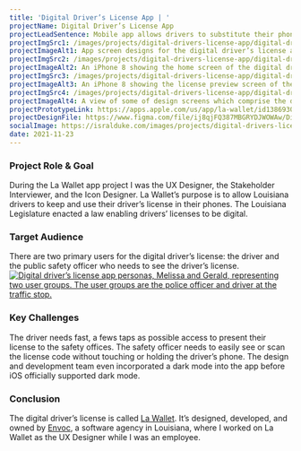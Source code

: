 ```yaml
---
title: 'Digital Driver’s License App | '
projectName: Digital Driver’s License App
projectLeadSentence: Mobile app allows drivers to substitute their phones for a physical license for traffic purposes.
projectImgSrc1: /images/projects/digital-drivers-license-app/digital-drivers-license-app-designed-envoc-isral-duke.jpg
projectImageAlt1: App screen designs for the digital driver’s license app.
projectImgSrc2: /images/projects/digital-drivers-license-app/digital-drivers-license-app-designed-isral-duke-set-2.jpg
projectImageAlt2: An iPhone 8 showing the home screen of the digital driver’s license app.
projectImgSrc3: /images/projects/digital-drivers-license-app/digital-drivers-license-app-designed-isral-duke-set-3.jpg
projectImageAlt3: An iPhone 8 showing the license preview screen of the digital driver’s license app.
projectImgSrc4: /images/projects/digital-drivers-license-app/digital-drivers-license-app-canvas-designed-isral-duke.jpg
projectImageAlt4: A view of some of design screens which comprise the digital driver’s license app.
projectPrototypeLink: https://apps.apple.com/us/app/la-wallet/id1386930269
projectDesignFile: https://www.figma.com/file/ij8qjFQ387MBGRYDJWOWAw/Digital-Driver%E2%80%99s-License?node-id=0%3A1
socialImage: https://isralduke.com/images/projects/digital-drivers-license-app/digital-drivers-license-app-designed-envoc-isral-duke.jpg
date: 2021-11-23
---
```


### Project Role & Goal

During the La Wallet app project I was the UX Designer, the Stakeholder Interviewer, and the Icon Designer. La Wallet’s purpose is to allow Louisiana drivers to keep and use their driver’s license in their phones. The Louisiana Legislature enacted a law enabling drivers’ licenses to be digital.

### Target Audience

There are two primary users for the digital driver’s license: the driver and the public safety officer who needs to see the driver’s license.
<a target="_blank" href="/images/projects/digital-drivers-license-app/digital-drivers-license-app-personas-isral-duke.png">
    <img alt="Digital driver’s license app personas, Melissa and Gerald, representing two user groups. The user groups are the police officer and driver at the traffic stop." src="/images/projects/digital-drivers-license-app/digital-drivers-license-app-personas-isral-duke.png">
</a>

### Key Challenges

The driver needs fast, a fews taps as possible access to present their license to the safety offices. The safety officer needs to easily see or scan the license code without touching or holding the driver’s phone. The design and development team even incorporated a dark mode into the app before iOS officially supported dark mode.

### Conclusion

The digital driver’s license is called <a href="https://lawallet.com" target="_blank">La Wallet</a>. It’s designed, developed, and owned by <a href="https://envoc.com" target="_blank">Envoc</a>, a software agency in Louisiana, where I worked on La Wallet as the UX Designer while I was an employee.
